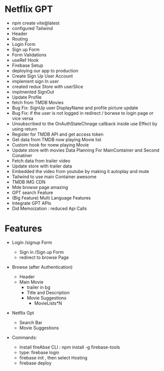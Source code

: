 # Netflix GPT

- npm create vite@latest
- configured Tailwind
- Header
- Routing
- Login Form
- Sign up Form
- Form Validations
- useRef Hook
- Firebase Setup
- deploying our app to production
- Create Sign Up User Account
- implement sign In user
- created redux Store with userSlice
- implmented SignOut
- Update Profile
- fetch from TMDB Movies
- Bug Fix: SignUp user DisplayName and profile picture update
- Bug Fix: if the user is not logged in redirect / borwse to login page or vice versa
- Unsubscribed to the OnAuthStateChnage callback inside use Effect by using return
- Register for TMDB API and get access token 
- Get data from TMDB now playing Movie list
- Custom hook for noew playing Movie
- Update store with movies Data
Planning For MainContainer and Second Conatiner
- Fetch data from trailer video
- Update store with trailer data
- Embedded the video from youtube by making it autoplay and mute
- Tailwind to use main Container awesome
- TMDB IMG CDN
- Mde browse page amazing
- GPT search Feature
- (Big Feature) Multi Language Features 
- Integrate GPT APIs
- Did Memoization : reduced Api Calls





# Features
- Login /signup Form
    - Sign in /Sign up Form
    - redirect to browse Page
- Browse (after Authentication)
    - Header
    - Main Movie
        - trailer in bg
        - Title and Description
        - Movie Suggestions
            - MovieLists*N

- Netflix Gpt
    - Search Bar
    - Movie Suggestions


- Commands:
    - Install fireAbse CLI : npm install -g firebase-tools
    - type: firebase login
    - firebase init , then select Hosting
    - firebase deploy



